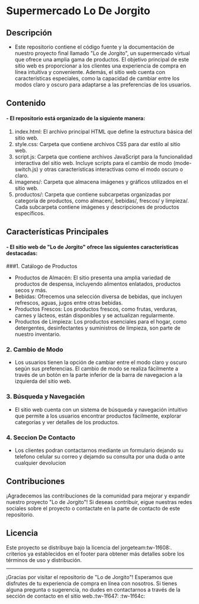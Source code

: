 #  Supermercado Lo De Jorgito

## Descripción
- Este repositorio contiene el código fuente y la documentación de nuestro proyecto final llamado "Lo de Jorgito", un supermercado virtual que ofrece una amplia gama de productos. El objetivo principal de este sitio web es proporcionar a los clientes una experiencia de compra en línea intuitiva y conveniente. Además, el sitio web cuenta con características especiales, como la capacidad de cambiar entre los modos claro y oscuro para adaptarse a las preferencias de los usuarios.

## Contenido
#### - El repositorio está organizado de la siguiente manera:
1.  index.html: El archivo principal HTML que define la estructura básica del sitio web.
2. style.css: Carpeta que contiene archivos CSS para dar estilo al sitio web.
3. script.js: Carpeta que contiene archivos JavaScript para la funcionalidad interactiva del sitio web. Incluye scripts para el cambio de modo (mode-switch.js) y otras características interactivas como el modo oscuro o claro.
4. imagenes/: Carpeta que almacena imágenes y gráficos utilizados en el sitio web.
5. productos/: Carpeta que contiene subcarpetas organizadas por categoría de productos, como almacen/, bebidas/, frescos/ y limpieza/. Cada subcarpeta contiene imágenes y descripciones de productos específicos.

## Características Principales
#### - El sitio web de "Lo de Jorgito" ofrece las siguientes características destacadas:
###1. Catálogo de Productos
- Productos de Almacén: El sitio presenta una amplia variedad de productos de despensa, incluyendo alimentos enlatados, productos secos y más.
- Bebidas: Ofrecemos una selección diversa de bebidas, que incluyen refrescos, aguas, jugos entre otras bebidas.
- Productos Frescos: Los productos frescos, como frutas, verduras, carnes y lácteos, están disponibles y se actualizan regularmente.
- Productos de Limpieza: Los productos esenciales para el hogar, como detergentes, desinfectantes y suministros de limpieza, son parte de nuestro inventario.

### 2. Cambio de Modo
- Los usuarios tienen la opción de cambiar entre el modo claro y oscuro según sus preferencias. El cambio de modo se realiza fácilmente a través de un botón en la parte inferior de la barra de navegacion a la izquierda del sitio web.

### 3. Búsqueda y Navegación
- El sitio web cuenta con un sistema de búsqueda y navegación intuitivo que permite a los usuarios encontrar productos fácilmente, explorar categorías y ver detalles de los productos.

### 4. Seccion De Contacto
- Los clientes podran contactarnos mediante un formulario dejando su telefono celular su correo y dejamdo su consulta por una duda o ante cualquier devolucion

## Contribuciones
¡Agradecemos las contribuciones de la comunidad para mejorar y expandir nuestro proyecto "Lo de Jorgito"! Si deseas contribuir, eigue nuestras redes sociales sobre el proyecto o contactate en la parte de contacto de este repositorio.

## Licencia
Este proyecto se distribuye bajo la licencia del jorgeteam:tw-1f608:. criterios ya establecidos en el footer para obtener más detalles sobre los términos de uso y distribución.

------------

¡Gracias por visitar el repositorio de "Lo de Jorgito"! Esperamos que disfrutes de tu experiencia de compra en línea con nosotros. Si tienes alguna pregunta o sugerencia, no dudes en contactarnos a través de la sección de contacto en el sitio web.:tw-1f647: :tw-1f64c: